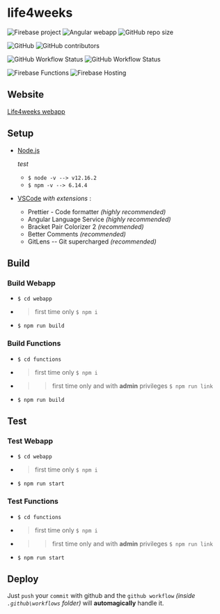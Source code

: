 # life4weeks

![Firebase project](https://img.shields.io/badge/firebase-project-orange?style=flat&logo=firebase)
![Angular webapp](https://img.shields.io/badge/angular-webapp-red?style=flat&logo=angular)
![GitHub repo size](https://img.shields.io/github/repo-size/davide97g/life4weeks)

![GitHub](https://img.shields.io/github/license/davide97g/life4weeks)
![GitHub contributors](https://img.shields.io/github/contributors/davide97g/life4weeks)

![GitHub Workflow Status](https://img.shields.io/github/workflow/status/davide97g/life4weeks/Build%20Webapp)
![GitHub Workflow Status](https://img.shields.io/github/workflow/status/davide97g/life4weeks/Build%20Functions)

![Firebase Functions](https://github.com/davide97g/life4weeks/workflows/Firebase%20Deploy%20Functions/badge.svg?branch=master) ![Firebase Hosting](https://github.com/davide97g/life4weeks/workflows/Firebase%20Deploy%20Hosting/badge.svg?branch=master)

## Website

[Life4weeks webapp](https://life-4-weeks.web.app/)

## Setup

-   [Node.js](https://nodejs.org/it/download/)

    _test_

    -   `$ node -v --> v12.16.2`
    -   `$ npm -v --> 6.14.4`

-   [VSCode](https://code.visualstudio.com/download) _with extensions_ :
    -   Prettier - Code formatter _(highly recommended)_
    -   Angular Language Service _(highly recommended)_
    -   Bracket Pair Colorizer 2 _(recommended)_
    -   Better Comments _(recommended)_
    -   GitLens -- Git supercharged _(recommended)_

## Build

### Build Webapp

-   `$ cd webapp`
-   > first time only `$ npm i`
-   `$ npm run build`

### Build Functions

-   `$ cd functions`
-   > first time only `$ npm i`
-   > > first time only and with **admin** privileges `$ npm run link`
-   `$ npm run build`

## Test

### Test Webapp

-   `$ cd webapp`
-   > first time only `$ npm i`
-   `$ npm run start`

### Test Functions

-   `$ cd functions`
-   > first time only `$ npm i`
-   > > first time only and with **admin** privileges `$ npm run link`
-   `$ npm run start`

## Deploy

Just `push` your `commit` with github and the `github workflow` _(inside `.github\workflows` folder)_ will **automagically** handle it.
